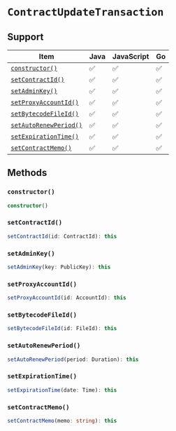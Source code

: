 # `ContractUpdateTransaction`

## Support

| Item | Java | JavaScript | Go
| - | - | - | - |
[`constructor()`](#new) | ✅ | ✅ | ✅
[`setContractId()`](#setContractId) | ✅ | ✅ | ✅
[`setAdminKey()`](#setAdminKey) | ✅ | ✅ | ✅
[`setProxyAccountId()`](#setProxyAccountId) | ✅ | ✅ | ✅
[`setBytecodeFileId()`](#setBytecodeFileId) | ✅ | ✅ | ✅
[`setAutoRenewPeriod()`](#setAutoRenewPeriod) | ✅ | ✅ | ✅
[`setExpirationTime()`](#setExpirationTime) | ✅ | ✅ | ✅
[`setContractMemo()`](#setContractMemo) | ✅ | ✅ | ✅

## Methods

### `constructor()`

```typescript
constructor()
```

### `setContractId()`

```typescript
setContractId(id: ContractId): this
```

### `setAdminKey()`

```typescript
setAdminKey(key: PublicKey): this
```

### `setProxyAccountId()`

```typescript
setProxyAccountId(id: AccountId): this
```

### `setBytecodeFileId()`

```typescript
setBytecodeFileId(id: FileId): this
```

### `setAutoRenewPeriod()`

```typescript
setAutoRenewPeriod(period: Duration): this
```

### `setExpirationTime()`

```typescript
setExpirationTime(date: Time): this
```

### `setContractMemo()`

```typescript
setContractMemo(memo: string): this
```

